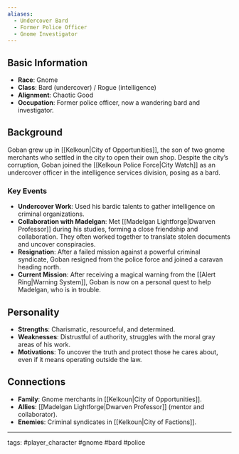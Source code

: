 ```yaml
---
aliases:
  - Undercover Bard
  - Former Police Officer
  - Gnome Investigator
---
```


## Basic Information
- **Race**: Gnome
- **Class**: Bard (undercover) / Rogue (intelligence)
- **Alignment**: Chaotic Good
- **Occupation**: Former police officer, now a wandering bard and investigator.

## Background
Goban grew up in [[Kelkoun|City of Opportunities]], the son of two gnome merchants who settled in the city to open their own shop. Despite the city’s corruption, Goban joined the [[Kelkoun Police Force|City Watch]] as an undercover officer in the intelligence services division, posing as a bard.

### Key Events
- **Undercover Work**: Used his bardic talents to gather intelligence on criminal organizations.
- **Collaboration with Madelgan**: Met [[Madelgan Lightforge|Dwarven Professor]] during his studies, forming a close friendship and collaboration. They often worked together to translate stolen documents and uncover conspiracies.
- **Resignation**: After a failed mission against a powerful criminal syndicate, Goban resigned from the police force and joined a caravan heading north.
- **Current Mission**: After receiving a magical warning from the [[Alert Ring|Warning System]], Goban is now on a personal quest to help Madelgan, who is in trouble.

## Personality
- **Strengths**: Charismatic, resourceful, and determined.
- **Weaknesses**: Distrustful of authority, struggles with the moral gray areas of his work.
- **Motivations**: To uncover the truth and protect those he cares about, even if it means operating outside the law.

## Connections
- **Family**: Gnome merchants in [[Kelkoun|City of Opportunities]].
- **Allies**: [[Madelgan Lightforge|Dwarven Professor]] (mentor and collaborator).
- **Enemies**: Criminal syndicates in [[Kelkoun|City of Factions]].

---
tags: #player_character #gnome #bard #police